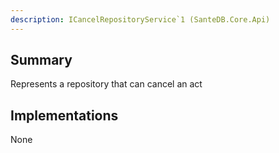 ```yaml
---
description: ICancelRepositoryService`1 (SanteDB.Core.Api)
---
```


## Summary
Represents a repository that can cancel an act

## Implementations

None

